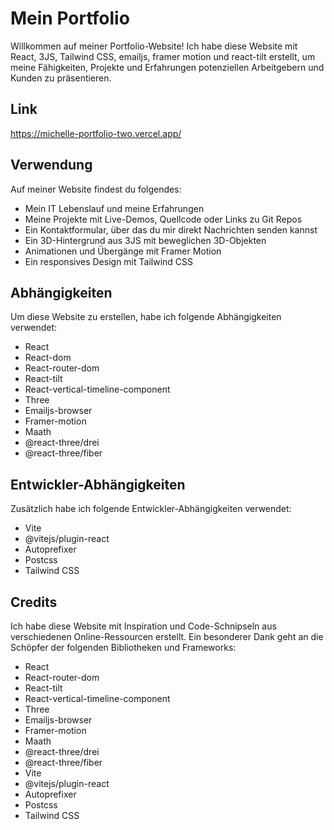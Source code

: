 # Mein Portfolio

Willkommen auf meiner Portfolio-Website! Ich habe diese Website mit React, 3JS, Tailwind CSS, emailjs, framer motion und react-tilt erstellt, um meine Fähigkeiten, Projekte und Erfahrungen potenziellen Arbeitgebern und Kunden zu präsentieren.

## Link

https://michelle-portfolio-two.vercel.app/

## Verwendung

Auf meiner Website findest du folgendes:

- Mein IT Lebenslauf und meine Erfahrungen
- Meine Projekte mit Live-Demos, Quellcode oder Links zu Git Repos
- Ein Kontaktformular, über das du mir direkt Nachrichten senden kannst
- Ein 3D-Hintergrund aus 3JS mit beweglichen 3D-Objekten
- Animationen und Übergänge mit Framer Motion
- Ein responsives Design mit Tailwind CSS

## Abhängigkeiten

Um diese Website zu erstellen, habe ich folgende Abhängigkeiten verwendet:

- React
- React-dom
- React-router-dom
- React-tilt
- React-vertical-timeline-component
- Three
- Emailjs-browser
- Framer-motion
- Maath
- @react-three/drei
- @react-three/fiber

## Entwickler-Abhängigkeiten

Zusätzlich habe ich folgende Entwickler-Abhängigkeiten verwendet:

- Vite
- @vitejs/plugin-react
- Autoprefixer
- Postcss
- Tailwind CSS

## Credits

Ich habe diese Website mit Inspiration und Code-Schnipseln aus verschiedenen Online-Ressourcen erstellt. Ein besonderer Dank geht an die Schöpfer der folgenden Bibliotheken und Frameworks:

- React
- React-router-dom
- React-tilt
- React-vertical-timeline-component
- Three
- Emailjs-browser
- Framer-motion
- Maath
- @react-three/drei
- @react-three/fiber
- Vite
- @vitejs/plugin-react
- Autoprefixer
- Postcss
- Tailwind CSS
